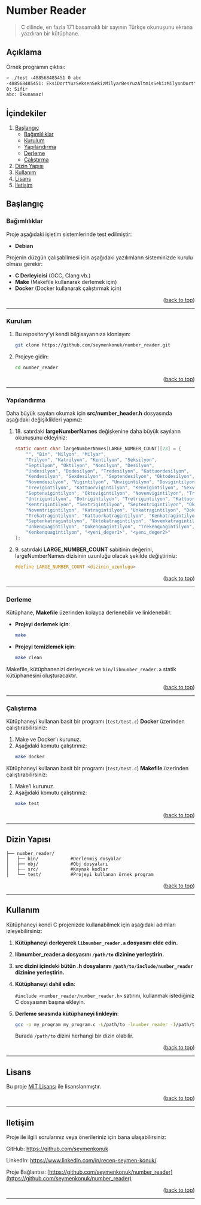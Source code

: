 # Number Reader
> C dilinde, en fazla 171 basamaklı bir sayının Türkçe okunuşunu ekrana yazdıran bir kütüphane.

## Açıklama
Örnek programın çıktısı:
```bash
> ./test -488568485451 0 abc
-488568485451: EksiDortYuzSeksenSekizMilyarBesYuzAltmisSekizMilyonDortYuzSeksenBesBinDortYuzElliBir
0: Sifir
abc: Okunamaz!
```

## İçindekiler
<ol>
	<li>
		<a href="#başlangıç">Başlangıç</a>
		<ul>
			<li><a href="#bağımlılıklar">Bağımlılıklar</a></li>
			<li><a href="#kurulum">Kurulum</a></li>
			<li><a href="#yapılandırma">Yapılandırma</a></li>
			<li><a href="#derleme">Derleme</a></li>
			<li><a href="#çalıştırma">Çalıştırma</a></li>
		</ul>
	</li>
	<li><a href="#dizin-yapısı">Dizin Yapısı</a></li>
	<li><a href="#kullanım">Kullanım</a></li>
	<li><a href="#lisans">Lisans</a></li>
	<li><a href="#Iletişim">İletişim</a></li>
</ol>

## Başlangıç
### Bağımlılıklar
Proje aşağıdaki işletim sistemlerinde test edilmiştir:
- **Debian**

Projenin düzgün çalışabilmesi için aşağıdaki yazılımların sisteminizde kurulu olması gerekir:
- **C Derleyicisi** (GCC, Clang vb.)
- **Make** (Makefile kullanarak derlemek için)
- **Docker** (Docker kullanarak çalıştırmak için)

<p align="right">(<a href="#number-reader">back to top</a>)</p>

---

### Kurulum
1. Bu repository'yi kendi bilgisayarınıza klonlayın:
	```bash
	git clone https://github.com/seymenkonuk/number_reader.git
	```

2. Projeye gidin:
	```bash
	cd number_reader
	```

<p align="right">(<a href="#number-reader">back to top</a>)</p>

---

### Yapılandırma
Daha büyük sayıları okumak için **src/number_header.h** dosyasında aşağıdaki değişiklikleri yapınız:
1. 18\. satırdaki **largeNumberNames** değişkenine daha büyük sayıların okunuşunu ekleyiniz:
	```c
	static const char largeNumberNames[LARGE_NUMBER_COUNT][23] = {
		"", "Bin", "Milyon", "Milyar", 
		"Trilyon", "Katrilyon", "Kentilyon", "Seksilyon", 
		"Septilyon", "Oktilyon", "Nonilyon", "Desilyon", 
		"Undesilyon", "Dodesilyon", "Tredesilyon", "Kattuordesilyon", 
		"Kendesilyon", "Sexdesilyon", "Septendesilyon", "Oktodesilyon",
		"Novemdesilyon", "Vigintilyon", "Unvigintilyon", "Dovigintilyon", 
		"Trevigintilyon", "Kattuorvigintilyon", "Kenvigintilyon", "Sexvigintilyon", 
		"Septenvigintilyon", "Oktovigintilyon", "Novemvigintilyon", "Trigintilyon", 
		"Untrigintilyon", "Dotrigintilyon", "Tretrigintilyon", "Kattuortrigintilyon", 
		"Kentrigintilyon", "Sextrigintilyon", "Septentrigintilyon", "Oktotrigintilyon", 
		"Novemtrigintilyon", "Katragintilyon", "Unkatragintilyon", "Dokatragintilyon", 
		"Trekatragintilyon", "Kattuorkatragintilyon", "Kenkatragintilyon", "Sexkatragintilyon", 
		"Septenkatragintilyon", "Oktokatragintilyon", "Novemkatragintilyon", "Kenquagintilyon", 
		"Unkenquagintilyon", "Dokenquagintilyon", "Trekenquagintilyon", "Kattuorkenquagintilyon", 
		"Kenkenquagintilyon", "<yeni_deger1>", "<yeni_deger2>"
	};
	```
2. 9\. satırdaki **LARGE_NUMBER_COUNT** sabitinin değerini, largeNumberNames dizisinin uzunluğu olacak şekilde değiştiriniz:
	```c
	#define LARGE_NUMBER_COUNT <dizinin_uzunlugu>
	```

<p align="right">(<a href="#number-reader">back to top</a>)</p>

---

### Derleme

Kütüphane, **Makefile** üzerinden kolayca derlenebilir ve linklenebilir.

- **Projeyi derlemek için**:

	```bash
	make
	```

- **Projeyi temizlemek için**:

	```bash
	make clean
	```

Makefile, kütüphanenizi derleyecek ve `bin/libnumber_reader.a` statik kütüphanesini oluşturacaktır.

<p align="right">(<a href="#number-reader">back to top</a>)</p>

---

### Çalıştırma
Kütüphaneyi kullanan basit bir programı (`test/test.c`) **Docker** üzerinden çalıştırabilirsiniz:
1. Make ve Docker'ı kurunuz.
2. Aşağıdaki komutu çalıştırınız:
	```bash
	make docker
	```

Kütüphaneyi kullanan basit bir programı (`test/test.c`) **Makefile** üzerinden çalıştırabilirsiniz:
1. Make'i kurunuz.
2. Aşağıdaki komutu çalıştırınız:
	```bash
	make test
	```

<p align="right">(<a href="#number-reader">back to top</a>)</p>

---

## Dizin Yapısı
```
├── number_reader/
│   ├── bin/			#Derlenmiş dosyalar
│   ├── obj/			#Obj dosyaları
│   ├── src/			#Kaynak kodlar
│   └── test/			#Projeyi kullanan örnek program
```

<p align="right">(<a href="#number-reader">back to top</a>)</p>

---

## Kullanım
Kütüphaneyi kendi C projenizde kullanabilmek için aşağıdaki adımları izleyebilirsiniz:


1. **Kütüphaneyi derleyerek `libnumber_reader.a` dosyasını elde edin.**

2. **libnumber_reader.a dosyasını `/path/to` dizinine yerleştirin.**

3. **src dizini içindeki bütün .h dosyalarını `/path/to/include/number_reader` dizinine yerleştirin.**

4. **Kütüphaneyi dahil edin**:

	`#include <number_reader/number_reader.h>` satırını, kullanmak istediğiniz C dosyasının başına ekleyin.

5. **Derleme sırasında kütüphaneyi linkleyin**:

	```bash
	gcc -o my_program my_program.c -L/path/to -lnumber_reader -I/path/to/include
	```

	Burada `/path/to` dizini herhangi bir dizin olabilir.


<p align="right">(<a href="#number-reader">back to top</a>)</p>

---

## Lisans
Bu proje [MIT Lisansı](https://github.com/seymenkonuk/number_reader/blob/main/LICENSE) ile lisanslanmıştır.

<p align="right">(<a href="#number-reader">back to top</a>)</p>

---

## Iletişim
Proje ile ilgili sorularınız veya önerileriniz için bana ulaşabilirsiniz:

GitHub: https://github.com/seymenkonuk

LinkedIn: https://www.linkedin.com/in/recep-seymen-konuk/

Proje Bağlantısı: [https://github.com/seymenkonuk/number_reader](https://github.com/seymenkonuk/number_reader)

<p align="right">(<a href="#number-reader">back to top</a>)</p>

---
